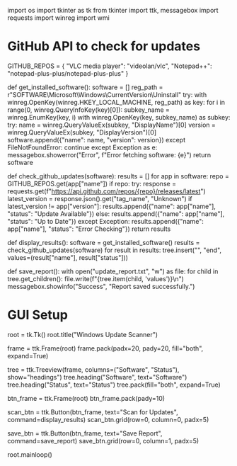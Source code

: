 import os
import tkinter as tk
from tkinter import ttk, messagebox
import requests
import winreg
import wmi

# GitHub API to check for updates
GITHUB_REPOS = {
    "VLC media player": "videolan/vlc",
    "Notepad++": "notepad-plus-plus/notepad-plus-plus"
}

def get_installed_software():
    software = []
    reg_path = r"SOFTWARE\Microsoft\Windows\CurrentVersion\Uninstall"
    try:
        with winreg.OpenKey(winreg.HKEY_LOCAL_MACHINE, reg_path) as key:
            for i in range(0, winreg.QueryInfoKey(key)[0]):
                subkey_name = winreg.EnumKey(key, i)
                with winreg.OpenKey(key, subkey_name) as subkey:
                    try:
                        name = winreg.QueryValueEx(subkey, "DisplayName")[0]
                        version = winreg.QueryValueEx(subkey, "DisplayVersion")[0]
                        software.append({"name": name, "version": version})
                    except FileNotFoundError:
                        continue
    except Exception as e:
        messagebox.showerror("Error", f"Error fetching software: {e}")
    return software

def check_github_updates(software):
    results = []
    for app in software:
        repo = GITHUB_REPOS.get(app["name"])
        if repo:
            try:
                response = requests.get(f"https://api.github.com/repos/{repo}/releases/latest")
                latest_version = response.json().get("tag_name", "Unknown")
                if latest_version != app["version"]:
                    results.append({"name": app["name"], "status": "Update Available"})
                else:
                    results.append({"name": app["name"], "status": "Up to Date"})
            except Exception:
                results.append({"name": app["name"], "status": "Error Checking"})
    return results

def display_results():
    software = get_installed_software()
    results = check_github_updates(software)
    for result in results:
        tree.insert("", "end", values=(result["name"], result["status"]))

def save_report():
    with open("update_report.txt", "w") as file:
        for child in tree.get_children():
            file.write(f"{tree.item(child, 'values')}\n")
    messagebox.showinfo("Success", "Report saved successfully.")

# GUI Setup
root = tk.Tk()
root.title("Windows Update Scanner")

frame = ttk.Frame(root)
frame.pack(padx=20, pady=20, fill="both", expand=True)

tree = ttk.Treeview(frame, columns=("Software", "Status"), show="headings")
tree.heading("Software", text="Software")
tree.heading("Status", text="Status")
tree.pack(fill="both", expand=True)

btn_frame = ttk.Frame(root)
btn_frame.pack(pady=10)

scan_btn = ttk.Button(btn_frame, text="Scan for Updates", command=display_results)
scan_btn.grid(row=0, column=0, padx=5)

save_btn = ttk.Button(btn_frame, text="Save Report", command=save_report)
save_btn.grid(row=0, column=1, padx=5)

root.mainloop()
